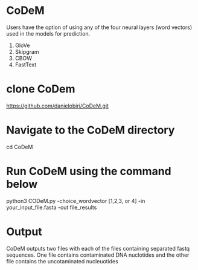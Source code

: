 # CoDeM
Users have the option of using any of the four  neural layers (word vectors) used in the models for prediction.
1. GloVe
2. Skipgram
3. CBOW
4. FastText

# clone CoDem 
 https://github.com/danielobiri/CoDeM.git
# Navigate to the CoDeM directory
 cd CoDeM
 
# Run CoDeM using the command below
python3 CODeM.py -choice_wordvector [1,2,3, or 4] -in your_input_file.fasta  -out file_results

# Output
CoDeM outputs two files with each of the files containing separated fastq sequences. One file contains contaminated DNA nuclotides and the other file contains the uncotaminated nucleuotides 
